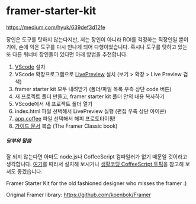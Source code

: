 # framer-starter-kit
https://medium.com/hyuk/639def3d12fe

장인은 도구를 탓하지 않는다지만, 저는 장인이 아니라 ROI를 걱정하는 직장인일 뿐이기에, 손에 익은 도구를 다시 만나게 되어 다행이었습니다. 혹시나 도구를 탓하고 있는 또 다른 워너비 장인들이 있다면 아래 방법을 추천합니다.

1. [VScode](https://code.visualstudio.com/) 설치
2. VScode 확장프로그램으로 [LivePreview](https://marketplace.visualstudio.com/items?itemName=ms-vscode.live-server) 설치 (보기 > 확장 > Live Preview 검색) 
3. framer starter kit 모두 내려받기 (폴더/파일 목록 우측 상단 code 버튼)
4. 새 프로젝트 폴더 만들고, framer starter kit 폴더 안의 내용 복사하기
5. VScode에서 새 프로젝트 폴더 열기
6. index.html 파일 선택해서 LivePreview 실행 (편집 우측 상단 아이콘)
7. [app.coffee](http://app.coffee) 파일 선택해서 해피 프로토타이핑!
8. [가이드 문서](https://classic.framerbook.com/) 복습 (The Framer Classic book)

##### 당부의 말씀

잘 되지 않는다면 아마도 node.js나 CoffeeScript 컴파일러가 없기 때문일 것이라고 생각합니다. [여기](https://medium.com/microsoft-design/how-to-run-framer-js-on-windows-94e6a06abfe4)를 따라서 설치해 보시거나 [생활코딩 CoffeeScript 토픽](https://opentutorials.org/module/534/4656)을 참고해 보셔도 좋겠습니다.

Framer Starter Kit for the old fashioned designer who misses the framer :)

Original Framer library: https://github.com/koenbok/Framer
